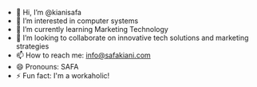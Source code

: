 - 👋 Hi, I’m @kianisafa
- 👀 I’m interested in computer systems
- 🌱 I’m currently learning Marketing Technology
- 💞️ I’m looking to collaborate on innovative tech solutions and marketing strategies
- 📫 How to reach me: info@safakiani.com
- 😄 Pronouns: SAFA
- ⚡ Fun fact: I'm a workaholic!
  
<!---
kianisafa/kianisafa is a ✨ special ✨ repository because its `README.md` (this file) appears on your GitHub profile.
You can click the Preview link to take a look at your changes.
--->
